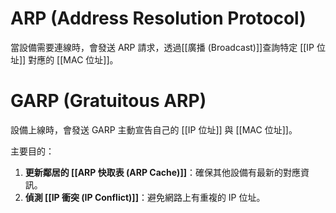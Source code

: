 # ARP (Address Resolution Protocol)

當設備需要連線時，會發送 ARP 請求，透過[[廣播 (Broadcast)]]查詢特定 [[IP 位址]] 對應的 [[MAC 位址]]。

# GARP (Gratuitous ARP)

設備上線時，會發送 GARP 主動宣告自己的 [[IP 位址]] 與 [[MAC 位址]]。

主要目的：
1.  **更新鄰居的 [[ARP 快取表 (ARP Cache)]]**：確保其他設備有最新的對應資訊。
2.  **偵測 [[IP 衝突 (IP Conflict)]]**：避免網路上有重複的 IP 位址。
